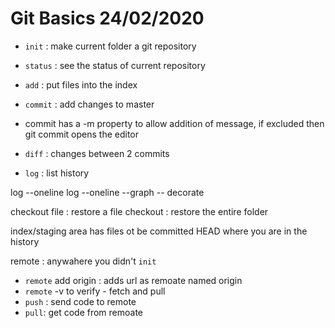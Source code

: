 # Git Basics 24/02/2020

- `init` : make current folder a git repository
- `status` : see the status of current repository
- `add` : put files into the index
- `commit` : add changes to master
- commit has a -m property to allow addition of message, 
if excluded then git commit opens the editor

- `diff` : changes between 2 commits
- `log` : list history 

log --oneline
log --oneline --graph -- decorate

checkout <hash> file : restore a file
checkout <hash> : restore the entire folder 


index/staging area has files ot be committed
HEAD where you are in the history 

remote : anywahere you didn't `init`
  - `remote` add origin <url> : adds url as remoate named origin
  - `remote` -v to verify - fetch and pull 
- `push` : send code to remote
- `pull`: get code from remoate

